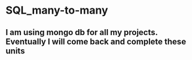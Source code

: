 # SQL_many-to-many

## I am using mongo db for all my projects. Eventually I will come back and complete these units
